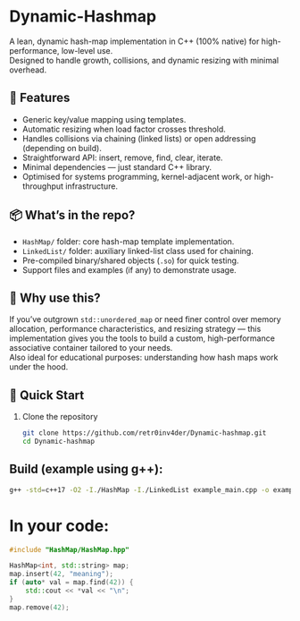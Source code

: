 # Dynamic-Hashmap

A lean, dynamic hash-map implementation in C++ (100% native) for high-performance, low-level use.  
Designed to handle growth, collisions, and dynamic resizing with minimal overhead.

## 🔧 Features

- Generic key/value mapping using templates.  
- Automatic resizing when load factor crosses threshold.  
- Handles collisions via chaining (linked lists) or open addressing (depending on build).  
- Straightforward API: insert, remove, find, clear, iterate.  
- Minimal dependencies — just standard C++ library.  
- Optimised for systems programming, kernel-adjacent work, or high-throughput infrastructure.  

## 📦 What’s in the repo?

- `HashMap/` folder: core hash-map template implementation.  
- `LinkedList/` folder: auxiliary linked-list class used for chaining.  
- Pre-compiled binary/shared objects (`.so`) for quick testing.  
- Support files and examples (if any) to demonstrate usage.  

## 🧠 Why use this?

If you’ve outgrown `std::unordered_map` or need finer control over memory allocation, performance characteristics, and resizing strategy — this implementation gives you the tools to build a custom, high-performance associative container tailored to your needs.  
Also ideal for educational purposes: understanding how hash maps work under the hood.

## 🚀 Quick Start

1. Clone the repository  
   ```bash
   git clone https://github.com/retr0inv4der/Dynamic-hashmap.git
   cd Dynamic-hashmap
   ```
## Build (example using g++):

```bash
g++ -std=c++17 -O2 -I./HashMap -I./LinkedList example_main.cpp -o example_app
```
# In your code:

```cpp
#include "HashMap/HashMap.hpp"

HashMap<int, std::string> map;
map.insert(42, "meaning");
if (auto* val = map.find(42)) {
    std::cout << *val << "\n";
}
map.remove(42);
```
